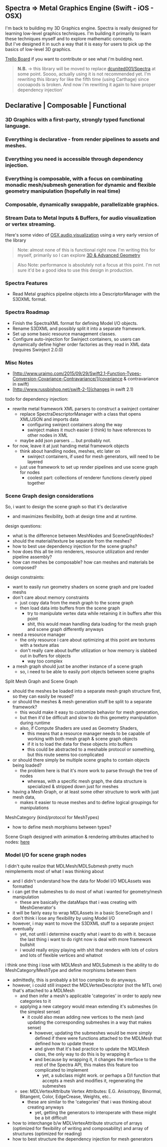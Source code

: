 ## Spectra => Metal Graphics Engine (Swift - iOS - OSX)

I'm back to building my 3D Graphics engine.  Spectra is really designed for learning low-level graphics 
techniques.  I'm building it primarily to learn these techniques myself and to explore mathematic concepts.  
But I've designed it in such a way that it is easy for users to pick up the basics of low-level 3D graphics.  

[Trello Board](https://trello.com/b/FYL0pBuF/spectra) if you want to contribute or see what i'm building next.

> **N.B.** -> this library will be moved to replace [dcunited001/Spectra](http://github.com/dcunited001/Spectra) at
> some point. Soooo, actually using it is not recommended yet. I'm rewriting this library for like the fifth 
> time (using Carthage) since cocoapods is broken.  And now i'm rewriting it again to have proper 
> dependency injection'

## Declarative | Composable | Functional

### 3D Graphics with a first-party, strongly typed functional language. 

### Everything is declarative - from render pipelines to assets and meshes. 

### Everything you need is accessible through dependency injection.  

### Everything is composable, with a focus on combinating monadic mesh/submesh generation for dynamic and flexible geometry manipulation (hopefully in real time)

### Composable, dynamically swappable, parallelizable graphics.

### Stream Data to Metal Inputs & Buffers, for audio visualization or vertex streaming.

Here's some video of [OSX audio visualization](https://www.youtube.com/watch?v=LKVYEnu8sLk) using a very early version of the library

> Note: almost none of this is functional right now.  I'm writing this for myself, primarily so I can explore [3D & Advanced Geometry](http://www.geometry.caltech.edu/)

> Also Note: performance is absolutely not a focus at this point.  I'm not sure it'd be a good idea to use this design in production.

### Spectra Features

- Read Metal graphics pipeline objects into a DescriptorManager with the S3DXML format.

### Spectra Roadmap

- Finish the SpectraXML format for defining Model I/O objects.
- Rename S3DXML and possibly split it into a separate framework.
- Set up some basic resource management classes.
- Configure auto-injection for Swinject containers, so users can dynamically define higher order factories as they
  read in XML data (requires Swinject 2.0.0)


### Misc Notes

- [http://www.uraimo.com/2015/09/29/Swift2.1-Function-Types-Conversion-Covariance-Contravariance/](covariance & contravariance in swift)
- [http://www.russbishop.net/swift-2-1](changes in swift 2.1)

todo for dependency injection:
- rewrite metal framework XML parsers to construct a swinject container
  - replace SpectraDescriptorManager with a class that opens XML/JSON and imports data
    - configuring swinject containers along the way
    - swinject makes it much easier (i think) to have references to other nodes in XML
  - maybe add json parsers ... but probably not.
- for now, leave it at just handing metal framework objects
  - think about handling nodes, meshes, etc later on
    - swinject containers, if used for mesh generators, will need to be layered
  - just use framework to set up render pipelines and use scene graph for nodes
    - coolest part: collections of renderer functions cleverly piped together

### Scene Graph design considerations

So, i want to design the scene graph so that it's declarative 
- and maximizes flexibility, both at design time and at runtime.

design questions:
- what is the difference between MeshNodes and SceneGraphNodes?
- should the material/texture be separate from the meshes?
- how to best use dependency injection for the scene graphs?
- how does this all tie into renderers, resource utilization and render pipeline assembly?
- how can meshes be composable? how can meshes and materials be composed?

design constraints:
- want to easily run geometry shaders on scene graph and pre loaded meshs
- don't care about memory constraints
  - just copy data from the mesh graph to the scene graph
  - then load data into buffers from the scene graph
    - try to manipulate vertex data while retaining it in buffers after this point
    - shit, this would mean handling data loading for the mesh graph and scene graph differently anyways
- need a resource manager
  - the only resource i care about optimizing at this point are textures with a texture atlas
  - don't really care about buffer utilization or how memory is slabbed out in buffers for objects
    - way too complex
- a mesh graph should just be another instance of a scene graph
  - so, i need to be able to easily port objects between scene graphs

Split Mesh Graph and Scene Graph
- should the meshes be loaded into a separate mesh graph structure first, so they can easily be reused?
- or should the meshes & mesh generation stuff be split to a separate framework?
  - this would make it easy to customize behavior for mesh generation,
  - but then it'd be difficult and slow to do this geometry manipulation during runtime
  - also, if Compute Shaders are used as Geometry Shaders, 
    - this means that a resource manager needs to be capable of working with both mesh graph & scene graph objects
    - if it is to load the data for these objects into buffers
    - this could be abstracted to a meshable protocol or something, but this route seems too complicated
- or should there simply be multiple scene graphs to contain objects being loaded?
  - the problem here is that it's more work to parse through the tree of nodes
    - whereas, with a specific mesh graph, the data structure is specialized & stripped down just for meshes
- having a Mesh Graph, or at least some other structure to work with just mesh data, 
  - makes it easier to reuse meshes and to define logical groupings for manipulations

MeshCategory (kind/protocol for MeshTypes)
- how to define mesh morphisms between types?

Scene Graph designed with animation & rendering attributes attached to nodes: [here](https://3fstudios.files.wordpress.com/2008/02/graphics05.jpg)

### Model I/O for scene graph nodes

I didn't quite realize that MDLMesh/MDLSubmesh pretty much reimplements most of what I was thinking about
- and I didn't understand how the data for Model I/O MDLAssets was formatted
- i can get the submeshes to do most of what i wanted for geometry/mesh manipulation
  - these are basically the dataMaps that i was creating with MeshGenerator's
- it will be fairly easy to wrap MDLAssets in a basic SceneGraph and I don't think i lose any flexibility by using Model I/O
- however, i may want to move the S3DXML stuff to a separate project eventually
  - yet, not until i determine exactly what i want to do with it.  because the last thing i want to do right now is deal with more framework bullshit
  - i would really enjoy playing with shit that renders with lots of colors and lots of flexible vertices and whatnot

i think one thing i lose with MDLMesh and MDLSubmesh is the ability to do MeshCategory/MeshType and define morphisms between them
- admittedly, this is probably a bit too complex to do anyways.
- however, i could still inspect the MDLVertexDescriptor (not the MTL one) that's attached to a MDLMesh
  - and then infer a mesh's applicable 'categories' in order to apply new categories to it
  - applying a new category would mean extending it's submeshes (in the simplest sense) 
    - it could also mean adding new vertices to the mesh (and updating the corresponding submeshes in a way that makes sense)
      - however, updating the submeshes would be more simply defined if there were functions attached to the MDLMesh that defined how to update these
      - and given that it's bad practice to update the MDLMesh class, the only way to do this is by wrapping it
      - and because by wrapping it, it changes the interface to the rest of the Spectra API, this makes this feature too complicated to implement
        - yet, a subclass might work.  or perhaps a D/I function that accepts a mesh and modifies it, regenerating the submeshes
  - see: MDLVertexAttribute Vertex Attributes: E.G. Anisotropy, Binormal, Bitangent, Color, EdgeCrease, Weights, etc..
    - these are similar to the 'categories' that i was thinking about creating anyways
      - yet, getting the generators to interoperate with these might be a bit difficult
- how to interchange b/w MDLVertexAttribute structure of arrays (optimized for flexibility of writing and composability) and array of structures (optimized for reading)
- how to best structure the dependency injection for mesh generators

